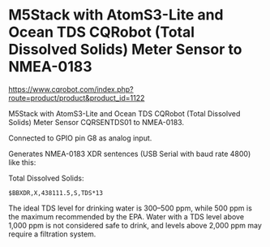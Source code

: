 # M5Stack with AtomS3-Lite and Ocean TDS CQRobot (Total Dissolved Solids) Meter Sensor to NMEA-0183

https://www.cqrobot.com/index.php?route=product/product&product_id=1122

M5Stack with AtomS3-Lite and Ocean TDS CQRobot (Total Dissolved Solids) Meter Sensor CQRSENTDS01 to NMEA-0183.

Connected to GPIO pin G8 as analog input.

Generates NMEA-0183 XDR sentences (USB Serial with baud rate 4800) like this:

Total Dissolved Solids:
  
````
$BBXDR,X,438111.5,S,TDS*13
````


The ideal TDS level for drinking water is 300–500 ppm, while 500 ppm 
is the maximum recommended by the EPA. Water with a TDS level above 1,000 ppm 
is not considered safe to drink, and levels above 2,000 ppm may 
require a filtration system.
